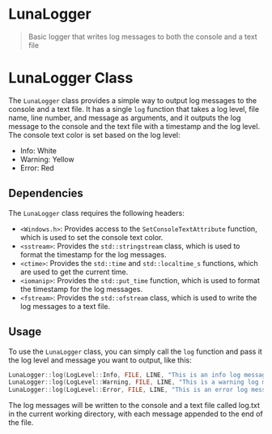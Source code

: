 # LunaLogger
> Basic logger that writes log messages to both the console and a text file

# LunaLogger Class

The `LunaLogger` class provides a simple way to output log messages to the console and a text file. It has a single `log` function that takes a log level, file name, line number, and message as arguments, and it outputs the log message to the console and the text file with a timestamp and the log level. The console text color is set based on the log level:

* Info: White
* Warning: Yellow
* Error: Red

## Dependencies

The `LunaLogger` class requires the following headers:

* `<Windows.h>`: Provides access to the `SetConsoleTextAttribute` function, which is used to set the console text color.
* `<sstream>`: Provides the `std::stringstream` class, which is used to format the timestamp for the log messages.
* `<ctime>`: Provides the `std::time` and `std::localtime_s` functions, which are used to get the current time.
* `<iomanip>`: Provides the `std::put_time` function, which is used to format the timestamp for the log messages.
* `<fstream>`: Provides the `std::ofstream` class, which is used to write the log messages to a text file.

## Usage

To use the `LunaLogger` class, you can simply call the `log` function and pass it the log level and message you want to output, like this:

```cpp
LunaLogger::log(LogLevel::Info, FILE, LINE, "This is an info log message");
LunaLogger::log(LogLevel::Warning, FILE, LINE, "This is a warning log message");
LunaLogger::log(LogLevel::Error, FILE, LINE, "This is an error log message");
```

The log messages will be written to the console and a text file called log.txt in the current working directory, with each message appended to the end of the file.
